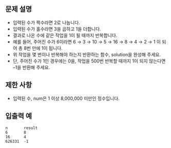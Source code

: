 문제 설명
--
- 입력된 수가 짝수라면 2로 나눕니다.
- 입력된 수가 홀수라면 3을 곱하고 1을 더합니다.
- 결과로 나온 수에 같은 작업을 1이 될 때까지 반복합니다.
- 예를 들어, 주어진 수가 6이라면 6 → 3 → 10 → 5 → 16 → 8 → 4 → 2 → 1 이 되어 총 8번 만에 1이 됩니다.
- 위 작업을 몇 번이나 반복해야 하는지 반환하는 함수, solution을 완성해 주세요.
- 단, 주어진 수가 1인 경우에는 0을, 작업을 500번 반복할 때까지 1이 되지 않는다면 –1을 반환해 주세요.

제한 사항
--
- 입력된 수, num은 1 이상 8,000,000 미만인 정수입니다.

입출력 예
--
    n       result
    6       8
    16      4
    626331  -1
